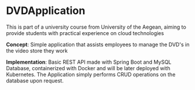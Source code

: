 # DVDApplication

This is part of a university course from University of the Aegean,
aiming to provide students with practical experience on cloud technologies

**Concept**: Simple application that assists employees to manage
the DVD's in the video store they work

**Implementation**: Basic REST API made with Spring Boot and MySQL Database, containerized with Docker
and will be later deployed with Kubernetes. The Application simply performs CRUD operations
on the database upon request.
